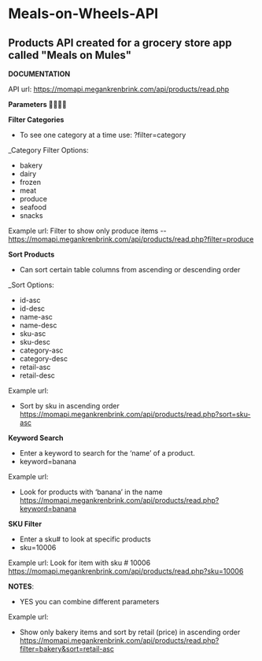 # Meals-on-Wheels-API
Products API created for a grocery store app called "Meals on Mules"
--------------------------------------------------------------------

**DOCUMENTATION**

API url: https://momapi.megankrenbrink.com/api/products/read.php

**Parameters 🔽🔽🔽🔽**

**Filter Categories**

- To see one category at a time use: ?filter=category

_Category Filter Options:
- bakery
- dairy
- frozen
- meat
- produce
- seafood
- snacks

Example url:
Filter to show only produce items --
https://momapi.megankrenbrink.com/api/products/read.php?filter=produce


**Sort Products**

- Can sort certain table columns from ascending or descending order

_Sort Options:
- id-asc
- id-desc
- name-asc
- name-desc
- sku-asc
- sku-desc
- category-asc
- category-desc
- retail-asc
- retail-desc

Example url:

- Sort by sku in ascending order 
https://momapi.megankrenbrink.com/api/products/read.php?sort=sku-asc


**Keyword Search**

- Enter a keyword to search for the ‘name’ of a product.
- keyword=banana

Example url:

- Look for products with ‘banana’ in the name
https://momapi.megankrenbrink.com/api/products/read.php?keyword=banana


**SKU Filter**

- Enter a sku# to look at specific products
- sku=10006

Example url:
Look for item with sku # 10006
https://momapi.megankrenbrink.com/api/products/read.php?sku=10006


**NOTES**:

- YES you can combine different parameters

Example url:

- Show only bakery items and sort by retail (price) in ascending order
https://momapi.megankrenbrink.com/api/products/read.php?filter=bakery&sort=retail-asc
